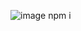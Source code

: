 ![image](https://user-images.githubusercontent.com/49456188/215008868-9a942bce-440a-4a3c-a7a3-12e184ab81c0.png)
npm i
